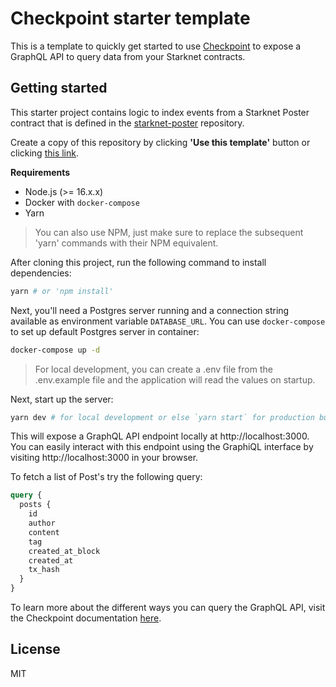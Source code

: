 # Checkpoint starter template

This is a template to quickly get started to use [Checkpoint](https://docs.checkpoint.fyi)
to expose a GraphQL API to query data from your Starknet contracts.

## Getting started

This starter project contains logic to index events from a Starknet Poster contract that is defined in the
[starknet-poster](https://github.com/snapshot-labs/starknet-poster/blob/master/contracts/Poster.cairo) repository.

Create a copy of this repository by clicking **'Use this template'** button or clicking [this
link](https://github.com/snapshot-labs/checkpoint-template/generate).

**Requirements**

- Node.js (>= 16.x.x)
- Docker with `docker-compose`
- Yarn

> You can also use NPM, just make sure to replace the subsequent 'yarn' commands with their NPM equivalent.

After cloning this project, run the following command to install dependencies:

```bash
yarn # or 'npm install'
```

Next, you'll need a Postgres server running and a connection string available as environment variable `DATABASE_URL`.
You can use `docker-compose` to set up default Postgres server in container:

```bash
docker-compose up -d
```

> For local development, you can create a .env file from the .env.example file and the application will read the values on startup.

Next, start up the server:

```bash
yarn dev # for local development or else `yarn start` for production build.
```

This will expose a GraphQL API endpoint locally at http://localhost:3000. You can easily interact with this endpoint using the GraphiQL interface by visiting http://localhost:3000 in your browser.

To fetch a list of Post's try the following query:

```graphql
query {
  posts {
    id
    author
    content
    tag
    created_at_block
    created_at
    tx_hash
  }
}
```

To learn more about the different ways you can query the GraphQL API, visit the Checkpoint documentation [here](https://docs.checkpoint.fyi/core-concepts/entity-schema).

## License

MIT
